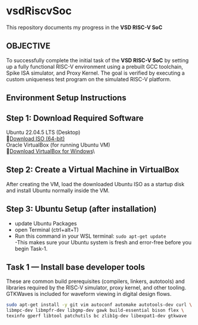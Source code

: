 # vsdRiscvSoc
This repository documents my progress in the **VSD RISC-V SoC**

## OBJECTIVE
To successfully complete the initial task of the **VSD RISC-V SoC** by setting up a fully functional RISC-V environment using a prebuilt GCC toolchain, Spike ISA simulator, and Proxy Kernel. The goal is verified by executing a custom uniqueness test program on the simulated RISC-V platform.

## Environment Setup Instructions
## Step 1: Download Required Software
Ubuntu 22.04.5 LTS (Desktop)\
🔗[Download ISO (64-bit)](https://releases.ubuntu.com/22.04/ubuntu-22.04.5-desktop-amd64.iso)\
Oracle VirtualBox (for running Ubuntu VM)\
🔗[Download VirtualBox for Windows](https://www.virtualbox.org/wiki/Downloads)\
## Step 2: Create a Virtual Machine in VirtualBox
After creating the VM, load the downloaded Ubuntu ISO as a startup disk and install Ubuntu normally inside the VM.
## Step 3: Ubuntu Setup (after installation)
* update Ubuntu Packages
* open Terminal (ctrl+alt+T)
* Run this command in your WSL terminal:
```sudo apt-get update```\
-This makes sure your Ubuntu system is fresh and error-free before you begin Task-1.

## Task 1 — Install base developer tools 
These are common build prerequisites (compilers, linkers, autotools) and libraries 
required by the RISC‑V simulator, proxy kernel, and other tooling. GTKWaves is included for 
waveform viewing in digital design flows. 
```bash
sudo apt-get install -y git vim autoconf automake autotools-dev curl \ 
libmpc-dev libmpfr-dev libgmp-dev gawk build-essential bison flex \ 
texinfo gperf libtool patchutils bc zlib1g-dev libexpat1-dev gtkwave








